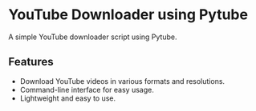 # YouTube Downloader using Pytube

A simple YouTube downloader script using Pytube.

## Features

- Download YouTube videos in various formats and resolutions.
- Command-line interface for easy usage.
- Lightweight and easy to use.

